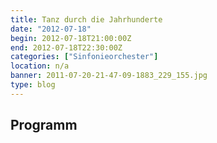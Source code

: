 ```yaml
---
title: Tanz durch die Jahrhunderte
date: "2012-07-18"
begin: 2012-07-18T21:00:00Z
end: 2012-07-18T22:30:00Z
categories: ["Sinfonieorchester"]
location: n/a
banner: 2011-07-20-21-47-09-1883_229_155.jpg
type: blog
---
```

## Programm

